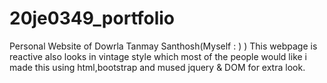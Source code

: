 # 20je0349_portfolio
Personal Website of Dowrla Tanmay Santhosh(Myself : ) )
This webpage is reactive also looks in vintage style which most of the people would like
i made this using html,bootstrap and mused jquery & DOM for extra look.
